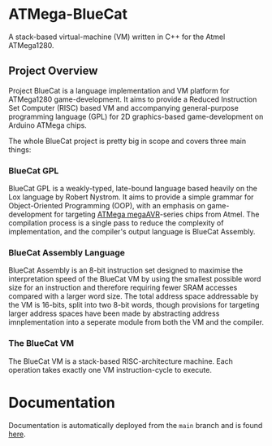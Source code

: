 # ATMega-BlueCat
A stack-based virtual-machine (VM) written in C++ for the Atmel ATMega1280.

## Project Overview 
Project BlueCat is a language implementation and VM platform for ATMega1280 game-development. It aims to provide a Reduced Instruction Set Computer (RISC) based VM and accompanying general-purpose programming language (GPL) for 2D graphics-based game-development on Arduino ATMega chips.

The whole BlueCat project is pretty big in scope and covers three main things:
### BlueCat GPL
BlueCat GPL is a weakly-typed, late-bound language based heavily on the Lox language by Robert Nystrom. It aims to provide a simple grammar for Object-Oriented Programming (OOP), with an emphasis on game-development for targeting [ATMega megaAVR](https://en.wikipedia.org/wiki/AVR_microcontrollers#:~:text=megaAVR%20%E2%80%93%20the%20ATmega%20series)-series chips from Atmel. The compilation process is a single pass to reduce the complexity of implementation, and the compiler's output language is BlueCat Assembly.

### BlueCat Assembly Language
BlueCat Assembly is an 8-bit instruction set designed to maximise the interpretation speed of the BlueCat VM by using the smallest possible word size for an instruction and therefore requiring fewer SRAM accesses compared with a larger word size. The total address space addressable by the VM is 16-bits, split into two 8-bit words, though provisions for targeting larger address spaces have been made by abstracting address imnplementation into a seperate module from both the VM and the compiler.

### The BlueCat VM
The BlueCat VM is a stack-based RISC-architecture machine. Each operation takes exactly one VM instruction-cycle to execute. 

# Documentation
Documentation is automatically deployed from the ```main``` branch and is found <a href="https://brynmckerracher.github.io/ATMega-BlueCat/">here</a>.
